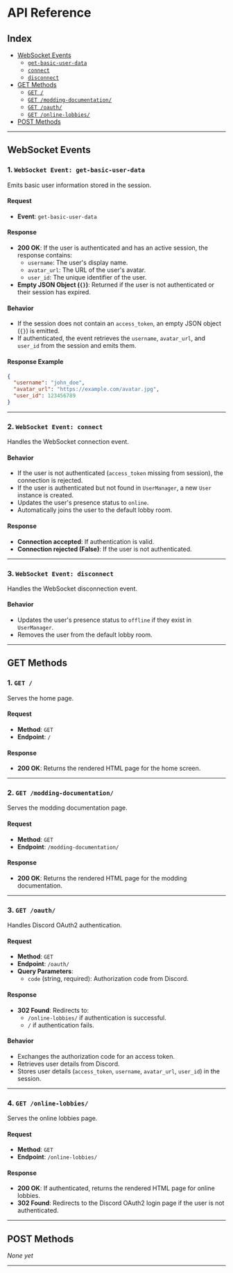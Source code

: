 # API Reference

## Index
- [WebSocket Events](#websocket-events)  
  - [`get-basic-user-data`](#1-websocket-event-get-basic-user-data)  
  - [`connect`](#2-websocket-event-connect)  
  - [`disconnect`](#3-websocket-event-disconnect)  
- [GET Methods](#get-methods)  
  - [`GET /`](#1-get-)  
  - [`GET /modding-documentation/`](#2-get-modding-documentation)  
  - [`GET /oauth/`](#3-get-oauth)  
  - [`GET /online-lobbies/`](#4-get-online-lobbies)  
- [POST Methods](#post-methods)  

---

## WebSocket Events

### 1. `WebSocket Event: get-basic-user-data`
Emits basic user information stored in the session.

#### **Request**
- **Event**: `get-basic-user-data`

#### **Response**
- **200 OK**: If the user is authenticated and has an active session, the response contains:
  - `username`: The user's display name.
  - `avatar_url`: The URL of the user's avatar.
  - `user_id`: The unique identifier of the user.
- **Empty JSON Object (`{}`)**: Returned if the user is not authenticated or their session has expired.

#### **Behavior**
- If the session does not contain an `access_token`, an empty JSON object (`{}`) is emitted.
- If authenticated, the event retrieves the `username`, `avatar_url`, and `user_id` from the session and emits them.

#### **Response Example**
```json
{
  "username": "john_doe",
  "avatar_url": "https://example.com/avatar.jpg",
  "user_id": 123456789
}
```

---

### 2. `WebSocket Event: connect`
Handles the WebSocket connection event.

#### **Behavior**
- If the user is not authenticated (`access_token` missing from session), the connection is rejected.
- If the user is authenticated but not found in `UserManager`, a new `User` instance is created.
- Updates the user's presence status to `online`.
- Automatically joins the user to the default lobby room.

#### **Response**
- **Connection accepted**: If authentication is valid.
- **Connection rejected (False)**: If the user is not authenticated.

---

### 3. `WebSocket Event: disconnect`
Handles the WebSocket disconnection event.

#### **Behavior**
- Updates the user's presence status to `offline` if they exist in `UserManager`.
- Removes the user from the default lobby room.

---

## GET Methods

### 1. `GET /`
Serves the home page.

#### **Request**
- **Method**: `GET`
- **Endpoint**: `/`

#### **Response**
- **200 OK**: Returns the rendered HTML page for the home screen.

---

### 2. `GET /modding-documentation/`
Serves the modding documentation page.

#### **Request**
- **Method**: `GET`
- **Endpoint**: `/modding-documentation/`

#### **Response**
- **200 OK**: Returns the rendered HTML page for the modding documentation.

---

### 3. `GET /oauth/`
Handles Discord OAuth2 authentication.

#### **Request**
- **Method**: `GET`
- **Endpoint**: `/oauth/`
- **Query Parameters**:
  - `code` (string, required): Authorization code from Discord.

#### **Response**
- **302 Found**: Redirects to:
  - `/online-lobbies/` if authentication is successful.
  - `/` if authentication fails.

#### **Behavior**
- Exchanges the authorization code for an access token.
- Retrieves user details from Discord.
- Stores user details (`access_token`, `username`, `avatar_url`, `user_id`) in the session.

---

### 4. `GET /online-lobbies/`
Serves the online lobbies page.

#### **Request**
- **Method**: `GET`
- **Endpoint**: `/online-lobbies/`

#### **Response**
- **200 OK**: If authenticated, returns the rendered HTML page for online lobbies.
- **302 Found**: Redirects to the Discord OAuth2 login page if the user is not authenticated.

---

## POST Methods

_None yet_

---
